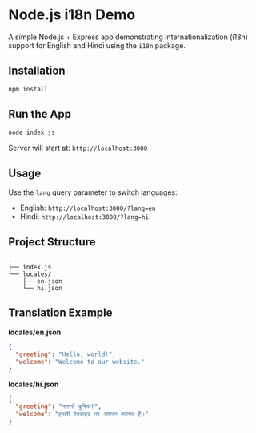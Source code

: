 # Node.js i18n Demo

A simple Node.js + Express app demonstrating internationalization (i18n) support for English and Hindi using the `i18n` package.

## Installation

```bash
npm install
```

## Run the App

```bash
node index.js
```

Server will start at: `http://localhost:3000`

## Usage

Use the `lang` query parameter to switch languages:

- English: `http://localhost:3000/?lang=en`
- Hindi: `http://localhost:3000/?lang=hi`

## Project Structure

```
.
├── index.js
└── locales/
    ├── en.json
    └── hi.json
```

## Translation Example

**locales/en.json**

```json
{
  "greeting": "Hello, world!",
  "welcome": "Welcome to our website."
}
```

**locales/hi.json**

```json
{
  "greeting": "नमस्ते दुनिया!",
  "welcome": "हमारी वेबसाइट पर आपका स्वागत है।"
}
```
